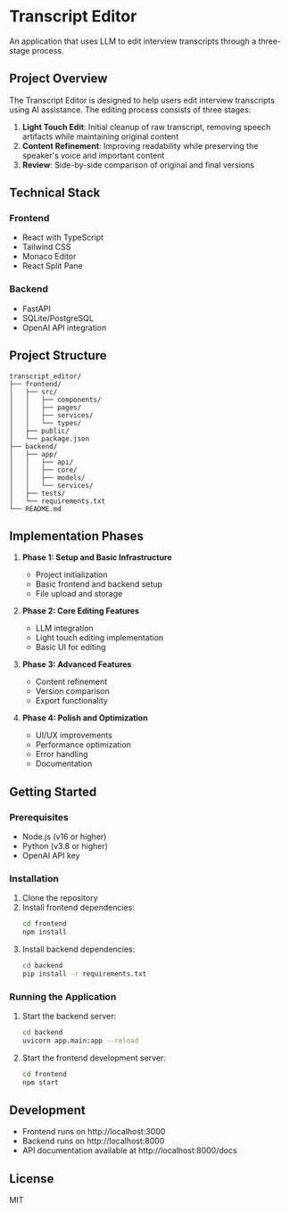 # Transcript Editor

An application that uses LLM to edit interview transcripts through a three-stage process.

## Project Overview

The Transcript Editor is designed to help users edit interview transcripts using AI assistance. The editing process consists of three stages:

1. **Light Touch Edit**: Initial cleanup of raw transcript, removing speech artifacts while maintaining original content
2. **Content Refinement**: Improving readability while preserving the speaker's voice and important content
3. **Review**: Side-by-side comparison of original and final versions

## Technical Stack

### Frontend

- React with TypeScript
- Tailwind CSS
- Monaco Editor
- React Split Pane

### Backend

- FastAPI
- SQLite/PostgreSQL
- OpenAI API integration

## Project Structure

```
transcript_editor/
├── frontend/
│   ├── src/
│   │   ├── components/
│   │   ├── pages/
│   │   ├── services/
│   │   └── types/
│   ├── public/
│   └── package.json
├── backend/
│   ├── app/
│   │   ├── api/
│   │   ├── core/
│   │   ├── models/
│   │   └── services/
│   ├── tests/
│   └── requirements.txt
└── README.md
```

## Implementation Phases

1. **Phase 1: Setup and Basic Infrastructure**

   - Project initialization
   - Basic frontend and backend setup
   - File upload and storage

2. **Phase 2: Core Editing Features**

   - LLM integration
   - Light touch editing implementation
   - Basic UI for editing

3. **Phase 3: Advanced Features**

   - Content refinement
   - Version comparison
   - Export functionality

4. **Phase 4: Polish and Optimization**
   - UI/UX improvements
   - Performance optimization
   - Error handling
   - Documentation

## Getting Started

### Prerequisites

- Node.js (v16 or higher)
- Python (v3.8 or higher)
- OpenAI API key

### Installation

1. Clone the repository
2. Install frontend dependencies:
   ```bash
   cd frontend
   npm install
   ```
3. Install backend dependencies:
   ```bash
   cd backend
   pip install -r requirements.txt
   ```

### Running the Application

1. Start the backend server:

   ```bash
   cd backend
   uvicorn app.main:app --reload
   ```

2. Start the frontend development server:
   ```bash
   cd frontend
   npm start
   ```

## Development

- Frontend runs on http://localhost:3000
- Backend runs on http://localhost:8000
- API documentation available at http://localhost:8000/docs

## License

MIT
